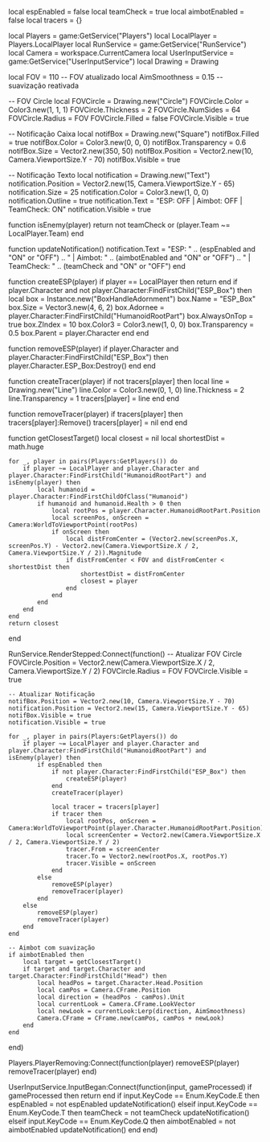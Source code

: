 local espEnabled = false
local teamCheck = true
local aimbotEnabled = false
local tracers = {}

local Players = game:GetService("Players")
local LocalPlayer = Players.LocalPlayer
local RunService = game:GetService("RunService")
local Camera = workspace.CurrentCamera
local UserInputService = game:GetService("UserInputService")
local Drawing = Drawing

local FOV = 110 -- FOV atualizado
local AimSmoothness = 0.15 -- suavização reativada

-- FOV Circle
local FOVCircle = Drawing.new("Circle")
FOVCircle.Color = Color3.new(1, 1, 1)
FOVCircle.Thickness = 2
FOVCircle.NumSides = 64
FOVCircle.Radius = FOV
FOVCircle.Filled = false
FOVCircle.Visible = true

-- Notificação Caixa
local notifBox = Drawing.new("Square")
notifBox.Filled = true
notifBox.Color = Color3.new(0, 0, 0)
notifBox.Transparency = 0.6
notifBox.Size = Vector2.new(350, 50)
notifBox.Position = Vector2.new(10, Camera.ViewportSize.Y - 70)
notifBox.Visible = true

-- Notificação Texto
local notification = Drawing.new("Text")
notification.Position = Vector2.new(15, Camera.ViewportSize.Y - 65)
notification.Size = 25
notification.Color = Color3.new(1, 0, 0)
notification.Outline = true
notification.Text = "ESP: OFF | Aimbot: OFF | TeamCheck: ON"
notification.Visible = true

function isEnemy(player)
    return not teamCheck or (player.Team ~= LocalPlayer.Team)
end

function updateNotification()
    notification.Text = "ESP: " .. (espEnabled and "ON" or "OFF") ..
        " | Aimbot: " .. (aimbotEnabled and "ON" or "OFF") ..
        " | TeamCheck: " .. (teamCheck and "ON" or "OFF")
end

function createESP(player)
    if player == LocalPlayer then return end
    if player.Character and not player.Character:FindFirstChild("ESP_Box") then
        local box = Instance.new("BoxHandleAdornment")
        box.Name = "ESP_Box"
        box.Size = Vector3.new(4, 6, 2)
        box.Adornee = player.Character:FindFirstChild("HumanoidRootPart")
        box.AlwaysOnTop = true
        box.ZIndex = 10
        box.Color3 = Color3.new(1, 0, 0)
        box.Transparency = 0.5
        box.Parent = player.Character
    end
end

function removeESP(player)
    if player.Character and player.Character:FindFirstChild("ESP_Box") then
        player.Character.ESP_Box:Destroy()
    end
end

function createTracer(player)
    if not tracers[player] then
        local line = Drawing.new("Line")
        line.Color = Color3.new(0, 1, 0)
        line.Thickness = 2
        line.Transparency = 1
        tracers[player] = line
    end
end

function removeTracer(player)
    if tracers[player] then
        tracers[player]:Remove()
        tracers[player] = nil
    end
end

function getClosestTarget()
    local closest = nil
    local shortestDist = math.huge

    for _, player in pairs(Players:GetPlayers()) do
        if player ~= LocalPlayer and player.Character and player.Character:FindFirstChild("HumanoidRootPart") and isEnemy(player) then
            local humanoid = player.Character:FindFirstChildOfClass("Humanoid")
            if humanoid and humanoid.Health > 0 then
                local rootPos = player.Character.HumanoidRootPart.Position
                local screenPos, onScreen = Camera:WorldToViewportPoint(rootPos)
                if onScreen then
                    local distFromCenter = (Vector2.new(screenPos.X, screenPos.Y) - Vector2.new(Camera.ViewportSize.X / 2, Camera.ViewportSize.Y / 2)).Magnitude
                    if distFromCenter < FOV and distFromCenter < shortestDist then
                        shortestDist = distFromCenter
                        closest = player
                    end
                end
            end
        end
    end
    return closest
end

RunService.RenderStepped:Connect(function()
    -- Atualizar FOV Circle
    FOVCircle.Position = Vector2.new(Camera.ViewportSize.X / 2, Camera.ViewportSize.Y / 2)
    FOVCircle.Radius = FOV
    FOVCircle.Visible = true

    -- Atualizar Notificação
    notifBox.Position = Vector2.new(10, Camera.ViewportSize.Y - 70)
    notification.Position = Vector2.new(15, Camera.ViewportSize.Y - 65)
    notifBox.Visible = true
    notification.Visible = true

    for _, player in pairs(Players:GetPlayers()) do
        if player ~= LocalPlayer and player.Character and player.Character:FindFirstChild("HumanoidRootPart") and isEnemy(player) then
            if espEnabled then
                if not player.Character:FindFirstChild("ESP_Box") then
                    createESP(player)
                end
                createTracer(player)

                local tracer = tracers[player]
                if tracer then
                    local rootPos, onScreen = Camera:WorldToViewportPoint(player.Character.HumanoidRootPart.Position)
                    local screenCenter = Vector2.new(Camera.ViewportSize.X / 2, Camera.ViewportSize.Y / 2)
                    tracer.From = screenCenter
                    tracer.To = Vector2.new(rootPos.X, rootPos.Y)
                    tracer.Visible = onScreen
                end
            else
                removeESP(player)
                removeTracer(player)
            end
        else
            removeESP(player)
            removeTracer(player)
        end
    end

    -- Aimbot com suavização
    if aimbotEnabled then
        local target = getClosestTarget()
        if target and target.Character and target.Character:FindFirstChild("Head") then
            local headPos = target.Character.Head.Position
            local camPos = Camera.CFrame.Position
            local direction = (headPos - camPos).Unit
            local currentLook = Camera.CFrame.LookVector
            local newLook = currentLook:Lerp(direction, AimSmoothness)
            Camera.CFrame = CFrame.new(camPos, camPos + newLook)
        end
    end
end)

Players.PlayerRemoving:Connect(function(player)
    removeESP(player)
    removeTracer(player)
end)

UserInputService.InputBegan:Connect(function(input, gameProcessed)
    if gameProcessed then return end
    if input.KeyCode == Enum.KeyCode.E then
        espEnabled = not espEnabled
        updateNotification()
    elseif input.KeyCode == Enum.KeyCode.T then
        teamCheck = not teamCheck
        updateNotification()
    elseif input.KeyCode == Enum.KeyCode.Q then
        aimbotEnabled = not aimbotEnabled
        updateNotification()
    end
end)
